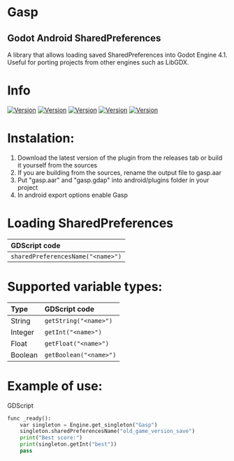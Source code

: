 # Gasp
## Godot Android SharedPreferences
A library that allows loading saved SharedPreferences into Godot Engine 4.1.
Useful for porting projects from other engines such as LibGDX.

# Info
[![Version](https://img.shields.io/badge/1.0-Plugin_version-orange.svg)](https://github.com/Mateusz-Dera/Anim-360)
[![Version](https://img.shields.io/badge/4.1-Godot_version-blue.svg)](https://github.com/Mateusz-Dera/Anim-360)
[![Version](https://img.shields.io/badge/24-Min_SDK-green.svg)](https://github.com/Mateusz-Dera/Anim-360)
[![Version](https://img.shields.io/badge/33-Target_SDK-green.svg)](https://github.com/Mateusz-Dera/Anim-360)
[![Version](https://img.shields.io/badge/33-Compile_SDK-green.svg)](https://github.com/Mateusz-Dera/Anim-360)

# Instalation:
1. Download the latest version of the plugin from the releases tab or build it yourself from the sources
2. If you are building from the sources, rename the output file to gasp.aar
3. Put "gasp.aar" and "gasp.gdap" into android/plugins folder in your project
4. In android export options enable Gasp

# Loading SharedPreferences
|GDScript code|
|:---|
|```sharedPreferencesName("<name>")```|

# Supported variable types:
|Type|GDScript code|
|:---|:---|
|String|```getString("<name>")```|
|Integer|```getInt("<name>")```|
|Float|```getFloat("<name>")```|
|Boolean|```getBoolean("<name>")```|

# Example of use:
GDScript
```python
func _ready():
	var singleton = Engine.get_singleton("Gasp")
	singleton.sharedPreferencesName("old_game_version_save")
	print("Best score:")
	print(singleton.getInt("best"))
	pass
```
